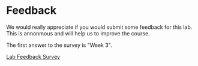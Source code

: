 # Feedback

We would really appreciate if you would submit some feedback for this lab.  This is annonmous and will help us to improve the course.

The first answer to the survey is "Week 3".

[Lab Feedback Survey](https://forms.office.com/r/ZX6hPwBVue)
